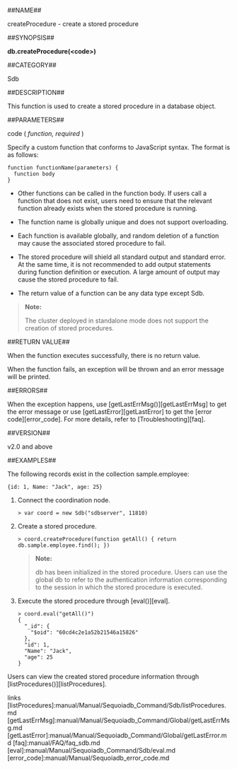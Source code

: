 ##NAME##

createProcedure - create a stored procedure

##SYNOPSIS##

**db.createProcedure(\<code\>)**

##CATEGORY##

Sdb

##DESCRIPTION##

This function is used to create a stored procedure in a database object.

##PARAMETERS##

code ( *function, required* )

Specify a custom function that conforms to JavaScript syntax. The format is as follows:

```lang-javascript
function functionName(parameters) {
  function body
}
```

- Other functions can be called in the function body. If users call a function that does not exist, users need to ensure that the relevant function already exists when the stored procedure is running.

- The function name is globally unique and does not support overloading.

- Each function is available globally, and random deletion of a function may cause the associated stored procedure to fail.

- The stored procedure will shield all standard output and standard error. At the same time, it is not recommended to add output statements during function definition or execution. A large amount of output may cause the stored procedure to fail. 

- The return value of a function can be any data type except Sdb.

> **Note:**
>
> The cluster deployed in standalone mode does not support the creation of stored procedures.

##RETURN VALUE##

When the function executes successfully, there is no return value.

When the function fails, an exception will be thrown and an error message will be printed.

##ERRORS##

When the exception happens, use [getLastErrMsg()][getLastErrMsg] to get the error message or use [getLastError][getLastError] to get the [error code][error_code]. For more details, refer to [Troubleshooting][faq].

##VERSION##

v2.0 and above

##EXAMPLES##

The following records exist in the collection sample.employee:

```lang-json
{id: 1, Name: "Jack", age: 25}
```

1. Connect the coordination node.

    ```lang-javascript
    > var coord = new Sdb("sdbserver", 11810)
    ```

2. Create a stored procedure.

    ```lang-javascript
    > coord.createProcedure(function getAll() { return db.sample.employee.find(); })
    ```

    > **Note:**
    >
    > db has been initialized in the stored procedure. Users can use the global db to refer to the authentication information corresponding to the session  in which the stored procedure is executed.

3. Execute the stored procedure through [eval()][eval].

    ```lang-javascript
    > coord.eval("getAll()")
    {
      "_id": {
        "$oid": "60cd4c2e1a52b21546a15826"
      },
      "id": 1,
      "Name": "Jack",
      "age": 25
    }
    ```

Users can view the created stored procedure information through [listProcedures()][listProcedures].


[^_^]:
   links
[listProcedures]:manual/Manual/Sequoiadb_Command/Sdb/listProcedures.md
[getLastErrMsg]:manual/Manual/Sequoiadb_Command/Global/getLastErrMsg.md
[getLastError]:manual/Manual/Sequoiadb_Command/Global/getLastError.md
[faq]:manual/FAQ/faq_sdb.md
[eval]:manual/Manual/Sequoiadb_Command/Sdb/eval.md
[error_code]:manual/Manual/Sequoiadb_error_code.md